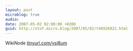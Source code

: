 ```yaml
---
layout: post
microblog: true
audio: 
date: 2007-05-02 02:00:00 +0200
guid: http://xtof.micro.blog/2007/05/02/t46926922.html
---
```

WikiNode [tinyurl.com/ysj8um](http://tinyurl.com/ysj8um)
